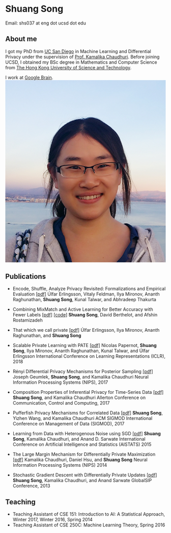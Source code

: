# Shuang Song

Email: shs037 at eng dot ucsd dot edu

## About me

I got my PhD from [UC San Diego](http://www.cs.ucsd.edu/) in Machine Learning and Differential Privacy under the supervision of [Prof. Kamalika Chaudhuri](http://cseweb.ucsd.edu/~kamalika/). Before joining UCSD, I obtained my BSc degree in Mathematics and Computer Science from [The Hong Kong University of Science and Technology](http://www.ust.hk).

I work at [Google Brain](https://research.google/teams/brain/).
![](./ss-photo.jpg)

## Publications

* Encode, Shuffle, Analyze Privacy Revisited: Formalizations and Empirical Evaluation [[pdf]](https://arxiv.org/abs/2001.03618)
Úlfar Erlingsson, Vitaly Feldman, Ilya Mironov, Ananth Raghunathan, **Shuang Song**, Kunal Talwar, and Abhradeep Thakurta

* Combining MixMatch and Active Learning for Better Accuracy with Fewer Labels [[pdf]](https://arxiv.org/abs/1912.00594) [[code]](https://github.com/google-research/mma)
**Shuang Song**, David Berthelot, and Afshin Rostamizadeh

* That which we call private [[pdf]](https://arxiv.org/abs/1908.03566)
Úlfar Erlingsson, Ilya Mironov, Ananth Raghunathan, and **Shuang Song**

* Scalable Private Learning with PATE [[pdf]](https://arxiv.org/abs/1802.08908)
Nicolas Papernot, **Shuang Song**, Ilya Mironov, Ananth Raghunathan, Kunal Talwar, and Úlfar Erlingsson
International Conference on Learning Representations (ICLR), 2018

* Rényi Differential Privacy Mechanisms for Posterior Sampling [[pdf]](https://arxiv.org/abs/1710.00892)
Joseph Geumlek, **Shuang Song**, and Kamalika Chaudhuri
Neural Information Processing Systems (NIPS), 2017

* Composition Properties of Inferential Privacy for Time-Series Data [[pdf]](https://arxiv.org/abs/1707.02702)
**Shuang Song**, and Kamalika Chaudhuri
Allerton Conference on Communication, Control and Computing, 2017

* Pufferfish Privacy Mechanisms for Correlated Data [[pdf]](https://arxiv.org/abs/1603.03977)
**Shuang Song**, Yizhen Wang, and Kamalika Chaudhuri
ACM SIGMOD International Conference on Management of Data (SIGMOD), 2017

* Learning from Data with Heterogenous Noise using SGD [[pdf]](http://arxiv.org/abs/1412.5617)
**Shuang Song**, Kamalika Chaudhuri, and Anand D. Sarwate
International Conference on Artificial Intelligence and Statistics (AISTATS) 2015

* The Large Margin Mechanism for Differentially Private Maximization [[pdf]](http://arxiv.org/abs/1409.2177)
Kamalika Chaudhuri, Daniel Hsu, and **Shuang Song**
Neural Information Processing Systems (NIPS) 2014

* Stochastic Gradient Descent with Differentially Private Updates [[pdf]](http://cseweb.ucsd.edu/~kamalika/pubs/scs13.pdf)
**Shuang Song**, Kamalika Chaudhuri, and Anand Sarwate
GlobalSIP Conference, 2013


## Teaching
* Teaching Assistant of CSE 151: Introduction to AI: A Statistical Approach, Winter 2017, Winter 2016, Spring 2014
* Teaching Assistant of CSE 250C: Machine Learning Theory, Spring 2016
